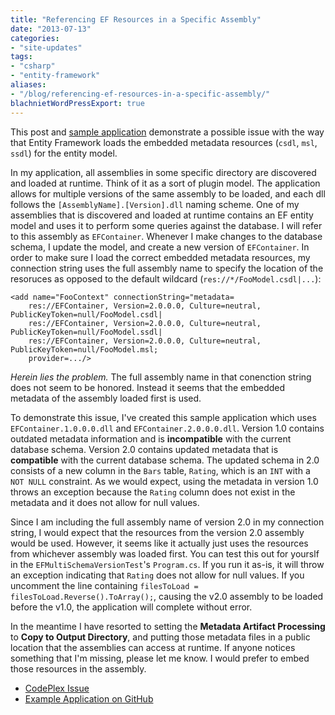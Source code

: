 ```yaml
---
title: "Referencing EF Resources in a Specific Assembly"
date: "2013-07-13"
categories:
- "site-updates"
tags:
- "csharp"
- "entity-framework"
aliases:
- "/blog/referencing-ef-resources-in-a-specific-assembly/"
blachnietWordPressExport: true
---
```


This post and [sample application](https://github.com/blachniet/ef-issue-1377) demonstrate a possible issue with the way that Entity Framework loads the embedded metadata resources (`csdl`, `msl`, `ssdl`) for the entity model.

In my application, all assemblies in some specific directory are discovered and loaded at runtime. Think of it as a sort of plugin model. The application allows for multiple versions of the same assembly to be loaded, and each dll follows the `[AssemblyName].[Version].dll` naming scheme. One of my assemblies that is discovered and loaded at runtime contains an EF entity model and uses it to perform some queries against the database. I will refer to this assembly as `EFContainer`. Whenever I make changes to the database schema, I update the model, and create a new version of `EFContainer`. In order to make sure I load the correct embedded metadata resources, my connection string uses the full assembly name to specify the location of the resoruces as opposed to the default wildcard (`res://*/FooModel.csdl|...`):

```
<add name="FooContext" connectionString="metadata=
    res://EFContainer, Version=2.0.0.0, Culture=neutral, PublicKeyToken=null/FooModel.csdl|
    res://EFContainer, Version=2.0.0.0, Culture=neutral, PublicKeyToken=null/FooModel.ssdl|
    res://EFContainer, Version=2.0.0.0, Culture=neutral, PublicKeyToken=null/FooModel.msl;
    provider=.../>
```

_Herein lies the problem._ The full assembly name in that conenction string does not seem to be honored. Instead it seems that the embedded metadata of the assembly loaded first is used.

To demonstrate this issue, I've created this sample application which uses `EFContainer.1.0.0.0.dll` and `EFContainer.2.0.0.0.dll`. Version 1.0 contains outdated metadata information and is **incompatible** with the current database schema. Version 2.0 contains updated metadata that is **compatible** with the current database schema. The updated schema in 2.0 consists of a new column in the `Bars` table, `Rating`, which is an `INT` with a `NOT NULL` constraint. As we would expect, using the metadata in version 1.0 throws an exception because the `Rating` column does not exist in the metadata and it does not allow for null values.

Since I am including the full assembly name of version 2.0 in my connection string, I would expect that the resources from the version 2.0 assembly would be used. However, it seems like it actually just uses the resources from whichever assembly was loaded first. You can test this out for yourslf in the `EFMultiSchemaVersionTest`'s `Program.cs`. If you run it as-is, it will throw an exception indicating that `Rating` does not allow for null values. If you uncomment the line containing `filesToLoad = filesToLoad.Reverse().ToArray();`, causing the v2.0 assembly to be loaded before the v1.0, the application will complete without error.

In the meantime I have resorted to setting the **Metadata Artifact Processing** to **Copy to Output Directory**, and putting those metadata files in a public location that the assemblies can access at runtime. If anyone notices something that I'm missing, please let me know. I would prefer to embed those resources in the assembly.

- [CodePlex Issue](http://entityframework.codeplex.com/workitem/1377)
- [Example Application on GitHub](https://github.com/blachniet/ef-issue-1377)
